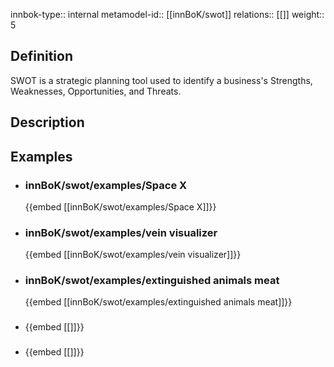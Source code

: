 
innbok-type:: internal
metamodel-id:: [[innBoK/swot]]
relations:: [[]]
weight:: 5

## Definition
SWOT is a strategic planning tool used to identify a business's Strengths, Weaknesses, Opportunities, and Threats.
## Description
## Examples
- ### innBoK/swot/examples/Space X
	{{embed [[innBoK/swot/examples/Space X]]}}
- ### innBoK/swot/examples/vein visualizer
	{{embed [[innBoK/swot/examples/vein visualizer]]}}
- ### innBoK/swot/examples/extinguished animals meat
	{{embed [[innBoK/swot/examples/extinguished animals meat]]}}
- ### 
	{{embed [[]]}}
- ### 
	{{embed [[]]}}


